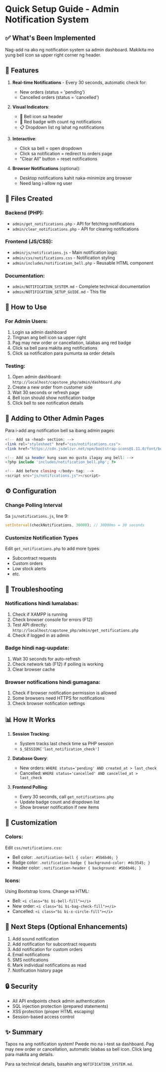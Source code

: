# Quick Setup Guide - Admin Notification System

## ✅ What's Been Implemented

Nag-add na ako ng notification system sa admin dashboard. Makikita mo yung bell icon sa upper right corner ng header.

## 🎯 Features

1. **Real-time Notifications** - Every 30 seconds, automatic check for:
   - New orders (status = 'pending')
   - Cancelled orders (status = 'cancelled')

2. **Visual Indicators**:
   - 🔔 Bell icon sa header
   - 🔴 Red badge with count ng notifications
   - 📋 Dropdown list ng lahat ng notifications

3. **Interactive**:
   - Click sa bell = open dropdown
   - Click sa notification = redirect to orders page
   - "Clear All" button = reset notifications

4. **Browser Notifications** (optional):
   - Desktop notifications kahit naka-minimize ang browser
   - Need lang i-allow ng user

## 📁 Files Created

### Backend (PHP):
- `admin/get_notifications.php` - API for fetching notifications
- `admin/clear_notifications.php` - API for clearing notifications

### Frontend (JS/CSS):
- `admin/js/notifications.js` - Main notification logic
- `admin/css/notifications.css` - Notification styling
- `admin/includes/notification_bell.php` - Reusable HTML component

### Documentation:
- `admin/NOTIFICATION_SYSTEM.md` - Complete technical documentation
- `admin/NOTIFICATION_SETUP_GUIDE.md` - This file

## 🚀 How to Use

### For Admin Users:
1. Login sa admin dashboard
2. Tingnan ang bell icon sa upper right
3. Pag may new order or cancellation, lalabas ang red badge
4. Click sa bell para makita ang notifications
5. Click sa notification para pumunta sa order details

### Testing:
1. Open admin dashboard: `http://localhost/capstone_php/admin/dashboard.php`
2. Create a new order from customer side
3. Wait 30 seconds or refresh page
4. Bell icon should show notification badge
5. Click bell to see notification details

## 🔧 Adding to Other Admin Pages

Para i-add ang notification bell sa ibang admin pages:

```php
<!-- Add sa <head> section: -->
<link rel="stylesheet" href="css/notifications.css">
<link href="https://cdn.jsdelivr.net/npm/bootstrap-icons@1.11.0/font/bootstrap-icons.css" rel="stylesheet">

<!-- Add sa header kung saan mo gusto ilagay ang bell: -->
<?php include 'includes/notification_bell.php'; ?>

<!-- Add before closing </body> tag: -->
<script src="js/notifications.js"></script>
```

## ⚙️ Configuration

### Change Polling Interval
Sa `js/notifications.js`, line 9:
```javascript
setInterval(checkNotifications, 30000); // 30000ms = 30 seconds
```

### Customize Notification Types
Edit `get_notifications.php` to add more types:
- Subcontract requests
- Custom orders
- Low stock alerts
- etc.

## 🐛 Troubleshooting

### Notifications hindi lumalabas:
1. Check if XAMPP is running
2. Check browser console for errors (F12)
3. Test API directly: `http://localhost/capstone_php/admin/get_notifications.php`
4. Check if logged in as admin

### Badge hindi nag-uupdate:
1. Wait 30 seconds for auto-refresh
2. Check network tab (F12) if polling is working
3. Clear browser cache

### Browser notifications hindi gumagana:
1. Check if browser notification permission is allowed
2. Some browsers need HTTPS for notifications
3. Check browser notification settings

## 📊 How It Works

1. **Session Tracking**: 
   - System tracks last check time sa PHP session
   - `$_SESSION['last_notification_check']`

2. **Database Query**:
   - New orders: `WHERE status='pending' AND created_at > last_check`
   - Cancelled: `WHERE status='cancelled' AND cancelled_at > last_check`

3. **Frontend Polling**:
   - Every 30 seconds, call `get_notifications.php`
   - Update badge count and dropdown list
   - Show browser notification if new items

## 🎨 Customization

### Colors:
Edit `css/notifications.css`:
- Bell color: `.notification-bell { color: #5b6b46; }`
- Badge color: `.notification-badge { background-color: #dc3545; }`
- Header color: `.notification-header { background: #5b6b46; }`

### Icons:
Using Bootstrap Icons. Change sa HTML:
- Bell: `<i class="bi bi-bell-fill"></i>`
- New order: `<i class="bi bi-bag-check-fill"></i>`
- Cancelled: `<i class="bi bi-x-circle-fill"></i>`

## 📝 Next Steps (Optional Enhancements)

1. Add sound notification
2. Add notification for subcontract requests
3. Add notification for custom orders
4. Email notifications
5. SMS notifications
6. Mark individual notifications as read
7. Notification history page

## 🔒 Security

- All API endpoints check admin authentication
- SQL injection protection (prepared statements)
- XSS protection (proper HTML escaping)
- Session-based access control

## ✨ Summary

Tapos na ang notification system! Pwede mo na i-test sa dashboard. Pag may new order or cancellation, automatic lalabas sa bell icon. Click lang para makita ang details.

Para sa technical details, basahin ang `NOTIFICATION_SYSTEM.md`.
